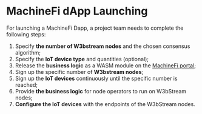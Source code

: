 # MachineFi dApp Launching

For launching a MachineFi Dapp, a project team needs to complete the following steps:

1. Specify **the number of W3bstream nodes** and the chosen consensus algorithm;
2. Specify the **IoT device type** and quantities (optional);
3. Release the **business logic** as a WASM module on the [MachineFi portal](https://portal.machinefi.com);
4. Sign up the specific number of **W3bstream nodes**;
5. Sign up the **IoT devices** continuously until the specific number is reached;
6. Provide **the business logic** for node operators to run on W3bStream nodes;
7. **Configure the IoT devices** with the endpoints of the W3bStream nodes.

